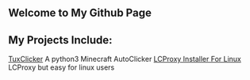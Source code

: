 ## Welcome to My Github Page


## My Projects Include:
[TuxClicker](https://github.com/Briiqn/TuxClicker/blob/main/README.md) A python3 Minecraft AutoClicker 
[LCProxy Installer For Linux](https://github.com/Briiqn/LCProxy-Installer-Linux) LCProxy but easy for linux users 
